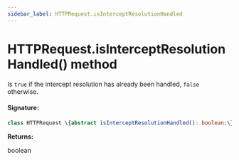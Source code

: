 ```yaml
---
sidebar_label: HTTPRequest.isInterceptResolutionHandled
---
```


# HTTPRequest.isInterceptResolutionHandled() method

Is `true` if the intercept resolution has already been handled, `false` otherwise.

#### Signature:

```typescript
class HTTPRequest \{abstract isInterceptResolutionHandled(): boolean;\}
```

**Returns:**

boolean
